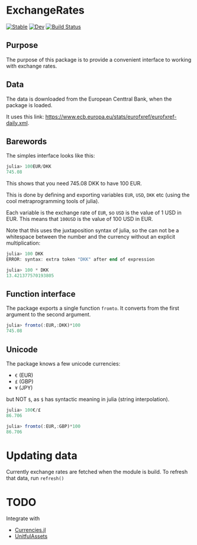 # ExchangeRates

[![Stable](https://img.shields.io/badge/docs-stable-blue.svg)](https://tp2750.github.io/ExchangeRates.jl/stable/)
[![Dev](https://img.shields.io/badge/docs-dev-blue.svg)](https://tp2750.github.io/ExchangeRates.jl/dev/)
[![Build Status](https://github.com/tp2750/ExchangeRates.jl/actions/workflows/CI.yml/badge.svg?branch=main)](https://github.com/tp2750/ExchangeRates.jl/actions/workflows/CI.yml?query=branch%3Amain)

## Purpose

The purpose of this package is to provide a convenient interface to working with exchange rates.

## Data

The data is downloaded from the European Centtral Bank, when the package is loaded.

It uses this link: <https://www.ecb.europa.eu/stats/eurofxref/eurofxref-daily.xml>.

## Barewords

The simples interface looks like this:

``` julia
julia> 100EUR/DKK
745.08
```

This shows that you need 745.08 DKK to have 100 EUR.

This is done by defining and exporting variables `EUR`, `USD`, `DKK` etc (using the cool metraprogramming tools of julia).

Each variable is the exchange rate of `EUR`, so `USD` is the value of 1 USD in EUR. This means that `100USD` is the value of 100 USD in EUR.

Note that this uses the juxtaposition syntax of julia, so the can not be a whitespace between the number and the currency without an explicit multiplication:

``` julia
julia> 100 DKK
ERROR: syntax: extra token "DKK" after end of expression

julia> 100 * DKK
13.421377570193805

```

## Function interface

The package exports a single function `fromto`. 
It converts from the first argument to the second argument.

``` julia
julia> fromto(:EUR,:DKK)*100
745.08
```

## Unicode

The package knows a few unicode currencies:

* `€` (EUR)
* `£` (GBP)
* `¥` (JPY)

but NOT `$`, as `$` has syntactic meaning in julia (string interpolation).

``` julia
julia> 100€/£
86.706

julia> fromto(:EUR,:GBP)*100
86.706
```

# Updating data

Currently exchange rates are fetched when the module is build.
To refresh that data, run `refresh()`

# TODO

Integrate with 

* [Currencies.jl](https://github.com/JuliaFinance/Currencies.jl)
* [UnitfulAssets](https://github.com/rmsrosa/UnitfulAssets.jl)
